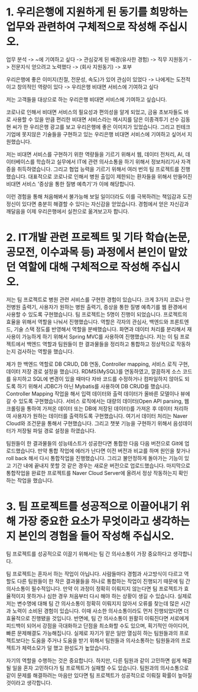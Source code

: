 # 1.  우리은행에 지원하게 된 동기를 희망하는 업무와 관련하여 구체적으로 작성해 주십시오.

업무 분석 -> ~에 기여하고 싶다 -> 관심갖게 된 배경(유사한 경험) -> 직무 지원동기 -> 전문지식 얻으려고 노력했다 -> (회사 지원동기) -> 포부



우리은행에 좋은 이미지(친절, 전문성, 속도)가 있어 관심이 있었다 ->  나에게는 도전적이고 창의적인 역량이 있다 -> 우리은행 비대면 서비스에 기여하고 싶다



저는 고객들을 대상으로 하는 우리은행 비대면 서비스에 기여하고 싶습니다.

코로나로 인해서 비대면 서비스의 필요성과 편의성을 알게 되었고, 금융 초보자들도 바로 사용할 수 있을 만큼 편리한 비대면 서비스라는 메시지를 담은 이종격투기 선수 김동현 씨가 한 우리은행 광고를 보고 우리은행에 좋은 이미지가 있었습니다. 그리고 핀테크 기업에 못지않은 기술들을 구현하고 있는 우리은행 비대면 서비스에 기여하고 싶어서 지원했습니다.

저는 비대면 서비스를 구현하기 위한 역량들을 기르기 위해서 웹, 데이터 전처리, AI, 데이터베이스를 학습하고 실무에서 IT에 관련 의사소통을 하기 위해서 정보처리기사 자격증을 취득하였습니다. 그리고 협업 능력을 기르기 위해서 여러 번의 팀 프로젝트를 진행했습니다. 대표적으로 코로나로 인해서 병원 출입이 제한되는 환자들을 위해서 만들어진 비대면 서비스 '증상을 통한 질병 예측기'가 이에 해당합니다.

이런 경험을 통해 처음해봐서 불가능해 보일 일이더라도 이를 극복하려는 책임감과 도전정신이 있다면 충분히 해결할 수 있다는 자신감을 얻었습니다. 경험에서 얻은 자신감과 깨달음을 이제 우리은행에서 실천으로 옮겨보고자 합니다.




# 2. IT개발 관련 프로젝트 및 기타 학습(논문, 공모전, 이수과목 등) 과정에서 본인이 맡았던 역할에 대해 구체적으로 작성해 주십시오.

저는 팀 프로젝트로 병원 관련 서비스를 구현한 경험이 있습니다. 크게 3가지 코로나 안전병원 출력기, 사용자가 원하는 병원 출력기, 증상을 통한 질병 예측기를 웹 환경에서 사용할 수 있도록 구현했습니다. 팀 프로젝트는 5명이 진행이 되었습니다. 프로젝트의 효율을 위해서 역할을 나눠서 진행했습니다. 역할은 각자의 관심사, 백엔드와 프론트엔드, 기술 스택 정도를 반영해서 역할을 분배했습니다. 화면과 데이터 처리를 분리해서 재사용이 가능하게 하기 위해서 Spring MVC를 사용하여 진행했습니다. 저는 이 팀 프로젝트에서 백엔드 역할과 팀원들이 한 결과물들을 정리하고 통합하고 정상적으로 작동하는지 검사하는 역할을 했습니다. 

제가 한 백엔드 역할로 DB CRUD, DB 연동, Controller mapping, 서비스 로직 구현, 데이터 저장 경로 설정을 했습니다. RDMS(MySQL)를 연동하였고, 깔끔하게 소스 코드를 유지하고 SQL에 변경이 있을 때마다 자바 코드를 수정하거나 컴파일하지 않아도 되도록 하기 위해서 JDBC가 아닌 Mybatis를 사용하여 DB CRUD를 했습니다. Controller Mapping 작업을 해서 입력 데이터와 출력 데이터가 올바른 모델이나 뷰에 갈 수 있도록 구현했습니다. 서비스 로직에서는 대량의 데이터(Open API parsing, 웹 크롤링을 통하여 가져온 데이터 또는 DB에 저장된 데이터)를 가져온 후 데이터 처리하여 사용자가 원하는 데이터를 출력하도록 구현했습니다. 여기서 데이터 처리는 Naver Cloud와 조건문을 통해서 구현했습니다. 그리고 챗봇 기능을 구현하기 위해서 음성데이터가 저장될 파일 경로 설정을 하였습니다. 

팀원들이 한 결과물들의 성능테스트가 성공한다면 통합한 다음 다음 버전으로 Git에 업로드했습니다. 만약 통합 작업에 에러가 난다면 이전 버전과 비교를 하며 원인을 찾거나 roll back 해서 다시 통합작업을 진행했습니다. 그리고 불안정하게 돌아가는 기능이 있고 기간 내에 끝내지 못할 것 같은 경우는 새로운 버전으로 업로드했습니다. 마지막으로 통합작업을 완료한 프로젝트를 Naver Cloud Server에 올려서 정상 작동하는지 확인하는 작업을 했습니다. 









# 3. 팀 프로젝트를 성공적으로 이끌어내기 위해 가장 중요한 요소가 무엇이라고 생각하는지 본인의 경험을 들어 작성해 주십시오.

팀 프로젝트를 성공적으로 이끌기 위해서는 팀 간 의사소통이 가장 중요하다고 생각합니다.

팀 프로젝트는 혼자서 하는 작업이 아닙니다. 사람들마다 경험과 사고방식이 다르고 역할도 다른 팀원들이 한 작은 결과물들을 하나로 통합하는 작업이 진행되기 때문에 팀 간 의사소통이 필수적입니다. 만약 이 과정이 정확히 이뤄지지 않는다면 팀 프로젝트가 효율적이지 못하거나 심한 경우 처음부터 다시 해야 하는 상황이 생길 수 있습니다. 실제로 저는 변수명에 대해 팀 간 의사소통이 정확히 이뤄지지 않아서 오류를 찾는데 많은 시간과 노력이 소비된 경험이 있습니다. 이때 사소한 의사소통이라도 먼저 진행되었다면 더 효율적으로 진행됐을 것입니다. 반면에, 팀 간 의사소통이 원활히 이뤄진다면 서로에게 피드백이 되어서 강점을 극대화하고 단점을 최소화할 수도 있으며, 획기적인 아이디어, 빠른 문제해결도 가능해집니다. 실제로 자기가 맡은 일만 열심히 하는 팀원들과의 프로젝트보다는 도움을 주거나 도움을 받기 위해서 팀원들과 의사소통하는 팀원들과의 프로젝트가 체력소모가 덜 했고 완성도가 높았습니다. 

자기의 역할을 수행하는 것은 중요합니다. 하지만, 다른 팀원과 같이 고민하면 쉽게 해결될 일을 혼자 고민하다가 팀 프로젝트가 실패할 수도 있습니다. 팀원과의 의사소통으로 같이 문제를 해결하려는 마음만 있다면 팀 프로젝트가 성공적으로 이뤄질 확률이 높아질 것이라고 생각합니다.
